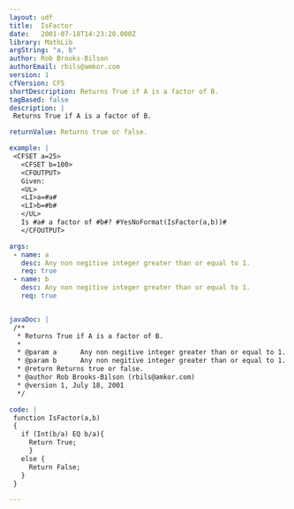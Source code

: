 ```yaml
---
layout: udf
title:  IsFactor
date:   2001-07-18T14:23:20.000Z
library: MathLib
argString: "a, b"
author: Rob Brooks-Bilson
authorEmail: rbils@amkor.com
version: 1
cfVersion: CF5
shortDescription: Returns True if A is a factor of B.
tagBased: false
description: |
 Returns True if A is a factor of B.

returnValue: Returns true or false.

example: |
 <CFSET a=25>
   <CFSET b=100>
   <CFOUTPUT>
   Given:
   <UL>
   <LI>a=#a#
   <LI>b=#b#
   </UL>
   Is #a# a factor of #b#? #YesNoFormat(IsFactor(a,b))#
   </CFOUTPUT>

args:
 - name: a
   desc: Any non negitive integer greater than or equal to 1.
   req: true
 - name: b
   desc: Any non negitive integer greater than or equal to 1.
   req: true


javaDoc: |
 /**
  * Returns True if A is a factor of B.
  * 
  * @param a      Any non negitive integer greater than or equal to 1. 
  * @param b      Any non negitive integer greater than or equal to 1. 
  * @return Returns true or false. 
  * @author Rob Brooks-Bilson (rbils@amkor.com) 
  * @version 1, July 18, 2001 
  */

code: |
 function IsFactor(a,b)
 {
   if (Int(b/a) EQ b/a){
     Return True;
     }
   else { 
     Return False;
   }
 }

---
```


